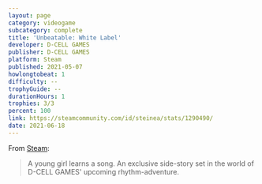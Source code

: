 ```yaml
---
layout: page
category: videogame
subcategory: complete
title: 'Unbeatable: White Label'
developer: D-CELL GAMES
publisher: D-CELL GAMES
platform: Steam
published: 2021-05-07
howlongtobeat: 1
difficulty: --
trophyGuide: --
durationHours: 1
trophies: 3/3
percent: 100
link: https://steamcommunity.com/id/steinea/stats/1290490/
date: 2021-06-18
---
```


From [Steam](https://store.steampowered.com/app/1290490/UNBEATABLE_white_label/):

> A young girl learns a song. An exclusive side-story set in the world of D-CELL GAMES' upcoming rhythm-adventure.
